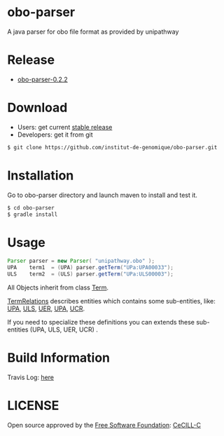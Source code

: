 obo-parser
==========

A java parser for obo file format as provided by unipathway

Release
=======

- [obo-parser-0.2.2](https://github.com/institut-de-genomique/obo-parser/archive/obo-parser-0.2.2.zip)

Download
========

- Users: get current [stable release](https://github.com/institut-de-genomique/obo-parser/archive/v0.1.0.zip)
- Developers: get it from git


```bash
$ git clone https://github.com/institut-de-genomique/obo-parser.git
````

Installation
============

Go to obo-parser directory and launch maven to install and test it.

```bash
$ cd obo-parser
$ gradle install
```

Usage
=====

````java
Parser parser = new Parser( "unipathway.obo" );
UPA    term1  = (UPA) parser.getTerm("UPa:UPA00033");
ULS    term2  = (ULS) parser.getTerm("UPa:ULS00003");
````

All Objects inherit from class [Term](src/main/java/fr/cea/ig/obo/model/Term.java).

[TermRelations](src/main/java/fr/cea/ig/obo/model/Term.java) describes entities which contains some sub-entities, like: [UPA](src/main/java/fr/cea/ig/obo/model/UPA.java), [ULS](src/main/java/fr/cea/ig/obo/model/ULS.java), [UER](src/main/java/fr/cea/ig/obo/model/ULS.java), [UPA](src/main/java/fr/cea/ig/obo/model/UER.java), [UCR](src/main/java/fr/cea/ig/obo/model/UCR.java).

If you need to specialize these definitions you can extends these sub-entities (UPA, ULS, UER, UCR) .


Build Information
=================

Travis Log: [here](https://travis-ci.org/institut-de-genomique/obo-parser)

LICENSE
=======

Open source approved by the [Free Software Foundation](https://www.fsf.org/): [CeCILL-C](LICENSE)

